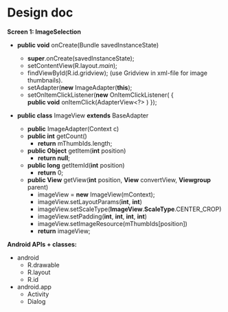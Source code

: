 Design doc
===========

**Screen 1: ImageSelection**
* **public void** onCreate(Bundle savedInstanceState)
  - **super**.onCreate(savedInstanceState);
  - setContentView(R.layout._main_);
  - findViewById(R.id.gridview); (use Gridview in xml-file for image thumbnails).
  - setAdapter(**new** ImageAdapter(**this**);
  - setOnItemClickListener(**new** OnItemClickListener(
    {      
	**public void** onItemClick(AdapterView<?>  )
    });

* **public class** ImageView **extends** BaseAdapter
  - **public** ImageAdapter(Context c)
  - **public int** getCount()
    * **return** mThumbIds.length;
  - **public Object** getItem(**int** position)
    * **return null**;
  - **public long** getItemId(**int** position)
    * **return** 0;
  - **public View** getView(**int** position, **View** convertView, **Viewgroup** parent)
    * imageView = **new** ImageView(mContext);
    * imageView.setLayoutParams(**int**, **int**)
    * imageView.setScaleType(**ImageView**.**ScaleType**.CENTER_CROP)
    * imageView.setPadding(**int**, **int**, **int**, **int**)
    * imageView.setImageResource(mThumbIds[position])
    * **return** imageView;

**Android APIs + classes:**
* android
  - R.drawable
  - R.layout
  - R.id
* android.app
  - Activity
  - Dialog
